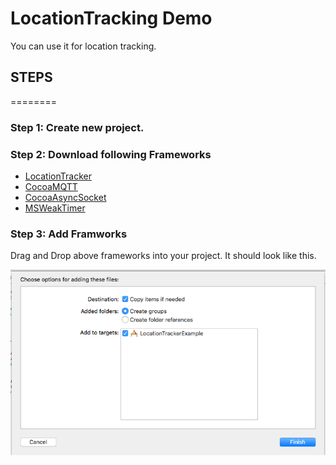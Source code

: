 LocationTracking Demo
=====================

You can use it for location tracking.

## STEPS
========

### Step 1: Create new project.
### Step 2: Download following Frameworks

* [LocationTracker]()
* [CocoaMQTT]()
* [CocoaAsyncSocket]()
* [MSWeakTimer]()

### Step 3: Add Framworks

Drag and Drop above frameworks into your project. It should look like this.

![Drag](https://github.com/rakeshtookan/Demo/blob/master/Screen%20Shot%202016-08-01%20at%205.51.09%20PM.png)

